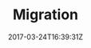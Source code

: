 ---
date: 2017-03-24T16:39:31Z
title: Migration
weight: 16
menu:
    main:
        parent: "Tyk Operator"
---